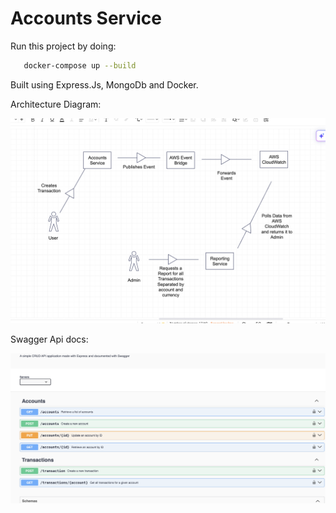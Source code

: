 # Accounts Service

Run this project by doing:

```bash
   docker-compose up --build
```

Built using Express.Js, MongoDb and Docker.

Architecture Diagram:

![alt text](<Screenshot 2024-07-11 at 14.06.11.png>)

Swagger Api docs:

![alt text](<Screenshot 2024-07-11 at 16.54.26.png>)